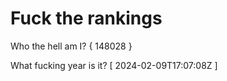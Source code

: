 # Fuck the rankings

Who the hell am I?
{ 148028 }

What fucking year is it?
[ 2024-02-09T17:07:08Z ]
